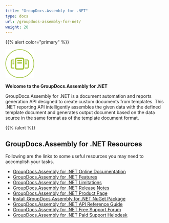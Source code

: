 ```yaml
---
title: "GroupDocs.Assembly for .NET"
type: docs
url: /groupdocs-assembly-for-net/
weight: 20
---
```


{{% alert color="primary" %}} 

![todo:image\_alt\_text](groupdocs-assembly-for-net_1)

**Welcome to the GroupDocs.Assembly for .NET**

GroupDocs.Assembly for .NET is a document automation and reports generation API designed to create custom documents from templates. This .NET reporting API intelligently assembles the given data with the defined template document and generates output document based on the data source in the same format as of the template document format.

{{% /alert %}} 
## **GroupDocs.Assembly for .NET Resources**
Following are the links to some useful resources you may need to accomplish your tasks.

- [GroupDocs.Assembly for .NET Online Documentation](https://docs.groupdocs.com/display/assemblynet/)
- [GroupDocs.](https://docs.groupdocs.com/display/viewernet/Features+Overview)[Assembly ](https://docs.groupdocs.com/display/viewernet/)[for .NET Features](https://docs.groupdocs.com/display/assemblynet/Features+Overview)
- [GroupDocs.](https://docs.groupdocs.com/display/viewernet/Evaluation+Limitations+and+Licensing+of+GroupDocs.Viewer)[Assembly ](https://docs.groupdocs.com/display/viewernet/)[for .NET Limitations](https://docs.groupdocs.com/display/assemblynet/Evaluation+Limitations+and+Licensing)
- [GroupDocs.](https://docs.groupdocs.com/display/viewernet/Release+Notes)[Assembly ](https://docs.groupdocs.com/display/viewernet/)[for .NET Release Notes](https://docs.groupdocs.com/display/assemblynet/Release+Notes)
- [GroupDocs.](https://products.groupdocs.com/viewer/net)[Assembly ](https://docs.groupdocs.com/display/viewernet/)[for .NET Product Page](https://products.groupdocs.com/viewer/net)
- [Install GroupDocs.](https://www.nuget.org/packages/GroupDocs.Viewer/)[Assembly ](https://docs.groupdocs.com/display/viewernet/)[for .NET NuGet Package](https://www.nuget.org/packages/GroupDocs.Assembly/)
- [GroupDocs.](https://apireference.groupdocs.com/net/viewer)[Assembly ](https://docs.groupdocs.com/display/viewernet/)[for .NET API Reference Guide](https://apireference.groupdocs.com/net/assembly)
- [GroupDocs.](https://forum.groupdocs.com/c/viewer)[Assembly ](https://docs.groupdocs.com/display/viewernet/)[for .NET Free Support Forum](https://forum.groupdocs.com/c/assembly)
- [GroupDocs.](https://helpdesk.groupdocs.com/)[Assembly ](https://docs.groupdocs.com/display/viewernet/)[for .NET Paid Support Helpdesk](https://helpdesk.groupdocs.com/)
